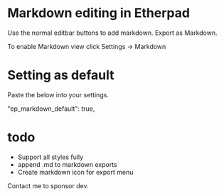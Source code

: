 Markdown editing in Etherpad
============================

Use the normal editbar buttons to add markdown.
Export as Markdown.

To enable Markdown view click Settings -> Markdown

Setting as default
==================
Paste the below into your settings.

"ep_markdown_default": true,

todo
====
* Support all styles fully
* append .md to markdown exports
* Create markdown icon for export menu

Contact me to sponsor dev.
